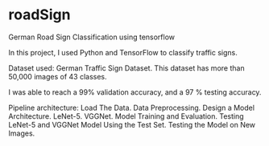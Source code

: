 # roadSign
German Road Sign Classification using tensorflow

In this project, I used Python and TensorFlow to classify traffic signs.

Dataset used: German Traffic Sign Dataset. This dataset has more than 50,000 images of 43 classes.

I was able to reach a 99% validation accuracy, and a 97 % testing accuracy.

Pipeline architecture:
	Load The Data.
	Data Preprocessing.
	Design a Model Architecture.
    		LeNet-5.
    		VGGNet.
	Model Training and Evaluation.
	Testing LeNet-5 and VGGNet Model Using the Test Set.
	Testing the Model on New Images.
